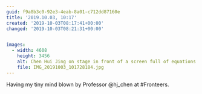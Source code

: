 ```yaml
---
guid: f9a8b3c0-92e3-4eab-8a01-c712dd87160e
title: '2019.10.03, 10:17'
created: '2019-10-03T08:17:41+00:00'
changed: '2019-10-03T08:21:31+00:00'


images:
  - width: 4608
    height: 3456
    alt: Chen Hui Jing on stage in front of a screen full of equations
    file: IMG_20191003_101728184.jpg
---
```


Having my tiny mind blown by Professor @hj_chen at #Fronteers. 
